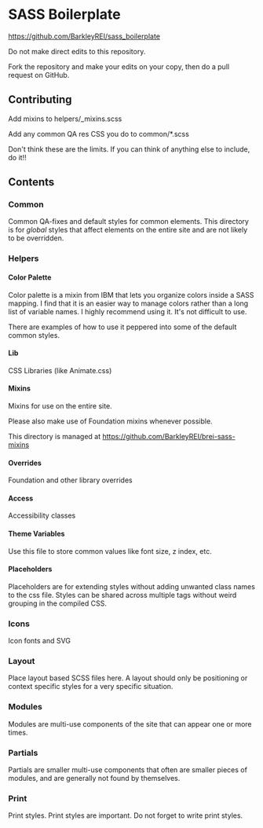 # SASS Boilerplate

https://github.com/BarkleyREI/sass_boilerplate

Do not make direct edits to this repository.

Fork the repository and make your edits on your copy, then do a pull request on GitHub.

## Contributing

Add mixins to helpers/_mixins.scss

Add any common QA res CSS you do to common/*.scss

Don't think these are the limits. If you can think of anything else to include, do it!!

## Contents

### Common

Common QA-fixes and default styles for common elements. This directory is for *global* styles that affect elements on the entire site and are not likely to be overridden.

### Helpers

#### Color Palette
Color palette is a mixin from IBM that lets you organize colors inside a SASS mapping. I find that it is an easier way to manage colors rather than a long list of variable names. I highly recommend using it. It's not difficult to use.

There are examples of how to use it peppered into some of the default common styles.

#### Lib

CSS Libraries (like Animate.css)

#### Mixins

Mixins for use on the entire site.

Please also make use of Foundation mixins whenever possible.

This directory is managed at https://github.com/BarkleyREI/brei-sass-mixins

#### Overrides

Foundation and other library overrides

#### Access

Accessibility classes

#### Theme Variables

Use this file to store common values like font size, z index, etc.

#### Placeholders

Placeholders are for extending styles without adding unwanted class names to the css file. Styles can be shared across multiple tags without weird grouping in the compiled CSS.

### Icons

Icon fonts and SVG

### Layout

Place layout based SCSS files here. A layout should only be positioning or context specific styles for a very specific situation.

### Modules

Modules are multi-use components of the site that can appear one or more times.

### Partials

Partials are smaller multi-use components that often are smaller pieces of modules, and are generally not found by themselves.

### Print

Print styles. Print styles are important. Do not forget to write print styles.
